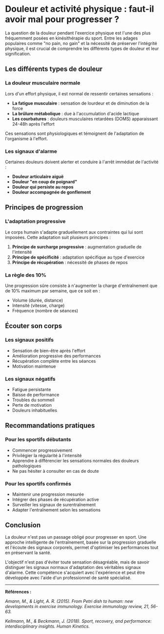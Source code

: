 # Douleur et activité physique : faut-il avoir mal pour progresser ?

La question de la douleur pendant l'exercice physique est l'une des plus fréquemment posées en kinésithérapie du sport. Entre les adages populaires comme "no pain, no gain" et la nécessité de préserver l'intégrité physique, il est crucial de comprendre les différents types de douleur et leur signification.

## Les différents types de douleur

### La douleur musculaire normale

Lors d'un effort physique, il est normal de ressentir certaines sensations :

- **La fatigue musculaire** : sensation de lourdeur et de diminution de la force
- **La brûlure métabolique** : due à l'accumulation d'acide lactique
- **Les courbatures** : douleurs musculaires retardées (DOMS) apparaissant 24-48h après l'effort

Ces sensations sont physiologiques et témoignent de l'adaptation de l'organisme à l'effort.

### Les signaux d'alarme

Certaines douleurs doivent alerter et conduire à l'arrêt immédiat de l'activité :

- **Douleur articulaire aiguë**
- **Douleur "en coup de poignard"**
- **Douleur qui persiste au repos**
- **Douleur accompagnée de gonflement**

## Principes de progression

### L'adaptation progressive

Le corps humain s'adapte graduellement aux contraintes qui lui sont imposées. Cette adaptation suit plusieurs principes :

1. **Principe de surcharge progressive** : augmentation graduelle de l'intensité
2. **Principe de spécificité** : adaptation spécifique au type d'exercice
3. **Principe de récupération** : nécessité de phases de repos

### La règle des 10%

Une progression sûre consiste à n'augmenter la charge d'entraînement que de 10% maximum par semaine, que ce soit en :
- Volume (durée, distance)
- Intensité (vitesse, charge)
- Fréquence (nombre de séances)

## Écouter son corps

### Les signaux positifs

- Sensation de bien-être après l'effort
- Amélioration progressive des performances
- Récupération complète entre les séances
- Motivation maintenue

### Les signaux négatifs

- Fatigue persistante
- Baisse de performance
- Troubles du sommeil
- Perte de motivation
- Douleurs inhabituelles

## Recommandations pratiques

### Pour les sportifs débutants

- Commencer progressivement
- Privilégier la régularité à l'intensité
- Apprendre à différencier les sensations normales des douleurs pathologiques
- Ne pas hésiter à consulter en cas de doute

### Pour les sportifs confirmés

- Maintenir une progression mesurée
- Intégrer des phases de récupération active
- Surveiller les signaux de surentraînement
- Adapter l'entraînement selon les sensations

## Conclusion

La douleur n'est pas un passage obligé pour progresser en sport. Une approche intelligente de l'entraînement, basée sur la progression graduelle et l'écoute des signaux corporels, permet d'optimiser les performances tout en préservant la santé.

L'objectif n'est pas d'éviter toute sensation désagréable, mais de savoir distinguer les signaux normaux d'adaptation des véritables signaux d'alarme. Cette compétence s'acquiert avec l'expérience et peut être développée avec l'aide d'un professionnel de santé spécialisé.

---

**Références :**

*Amann, M., & Light, A. R. (2015). From Petri dish to human: new developments in exercise immunology. Exercise immunology review, 21, 56-63.*

*Kellmann, M., & Beckmann, J. (2018). Sport, recovery, and performance: interdisciplinary insights. Human Kinetics.*